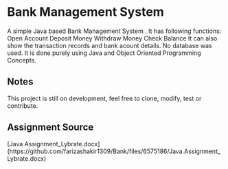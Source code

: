 
<h1> Bank Management System </h1>
A simple Java based Bank Management System . 
It has following functions:
Open Account
Deposit Money
Withdraw Money
Check Balance
It can also show the transaction records and bank acount details.
No database was used.
It is done purely using Java and Object Oriented Programming Concepts.

<h2> Notes </h2>
This project is still on development, feel free to clone, modify, test or contribute.

<h2>  Assignment Source </h2>
[Java Assignment_Lybrate.docx](https://github.com/farizashakir1309/Bank/files/6575186/Java.Assignment_Lybrate.docx)
 
